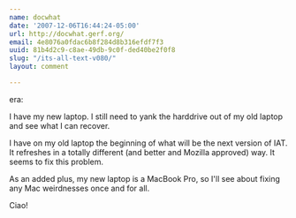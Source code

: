 ```yaml
---
name: docwhat
date: '2007-12-06T16:44:24-05:00'
url: http://docwhat.gerf.org/
email: 4e8076a0fdac6b8f284d8b316efdf7f3
uuid: 81b4d2c9-c8ae-49db-9c0f-ded40be2f0f8
slug: "/its-all-text-v080/"
layout: comment

---
```


era:

I have my new laptop.  I still need to yank the harddrive out of my old laptop and see what I can recover.

I have on my old laptop the beginning of what will be the next version of IAT.  It refreshes in a totally different (and better and Mozilla approved) way.  It seems to fix this problem.

As an added plus, my new laptop is a MacBook Pro, so I'll see about fixing any Mac weirdnesses once and for all.

Ciao!

